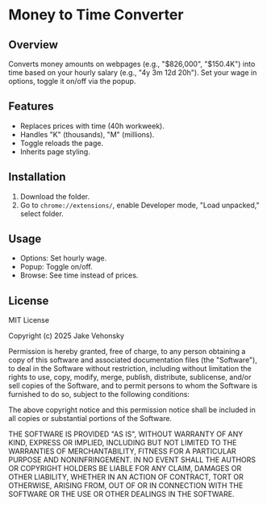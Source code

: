# Money to Time Converter

## Overview
Converts money amounts on webpages (e.g., "$826,000", "$150.4K") into time based on your hourly salary (e.g., "4y 3m 12d 20h"). Set your wage in options, toggle it on/off via the popup.

## Features
- Replaces prices with time (40h workweek).
- Handles "K" (thousands), "M" (millions).
- Toggle reloads the page.
- Inherits page styling.

## Installation
1. Download the folder.
2. Go to `chrome://extensions/`, enable Developer mode, "Load unpacked," select folder.

## Usage
- Options: Set hourly wage.
- Popup: Toggle on/off.
- Browse: See time instead of prices.

## License
MIT License

Copyright (c) 2025 Jake Vehonsky

Permission is hereby granted, free of charge, to any person obtaining a copy of this software and associated documentation files (the "Software"), to deal in the Software without restriction, including without limitation the rights to use, copy, modify, merge, publish, distribute, sublicense, and/or sell copies of the Software, and to permit persons to whom the Software is furnished to do so, subject to the following conditions:

The above copyright notice and this permission notice shall be included in all copies or substantial portions of the Software.

THE SOFTWARE IS PROVIDED "AS IS", WITHOUT WARRANTY OF ANY KIND, EXPRESS OR IMPLIED, INCLUDING BUT NOT LIMITED TO THE WARRANTIES OF MERCHANTABILITY, FITNESS FOR A PARTICULAR PURPOSE AND NONINFRINGEMENT. IN NO EVENT SHALL THE AUTHORS OR COPYRIGHT HOLDERS BE LIABLE FOR ANY CLAIM, DAMAGES OR OTHER LIABILITY, WHETHER IN AN ACTION OF CONTRACT, TORT OR OTHERWISE, ARISING FROM, OUT OF OR IN CONNECTION WITH THE SOFTWARE OR THE USE OR OTHER DEALINGS IN THE SOFTWARE.
